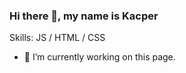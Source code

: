 ### Hi there 👋, my name is Kacper

Skills: JS / HTML / CSS

- 🔭 I’m currently working on this page. 




